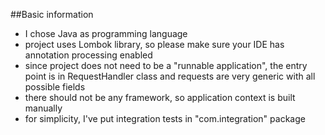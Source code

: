 ##Basic information
* I chose Java as programming language
* project uses Lombok library, so please make sure your IDE has annotation processing enabled
* since project does not need to be a "runnable application", the entry point is in RequestHandler class and
  requests are very generic with all possible fields
* there should not be any framework, so application context is built manually
* for simplicity, I've put integration tests in "com.integration" package